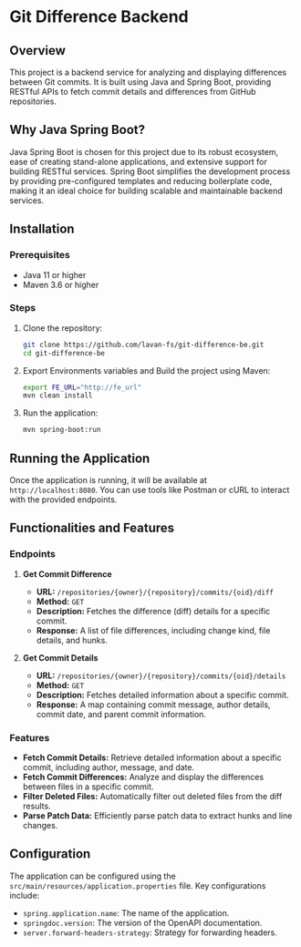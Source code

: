 # Git Difference Backend

## Overview

This project is a backend service for analyzing and displaying differences between Git commits. It is built using Java and Spring Boot, providing RESTful APIs to fetch commit details and differences from GitHub repositories.

## Why Java Spring Boot?

Java Spring Boot is chosen for this project due to its robust ecosystem, ease of creating stand-alone applications, and extensive support for building RESTful services. Spring Boot simplifies the development process by providing pre-configured templates and reducing boilerplate code, making it an ideal choice for building scalable and maintainable backend services.

## Installation

### Prerequisites

- Java 11 or higher
- Maven 3.6 or higher


### Steps

1. Clone the repository:
    ```sh
    git clone https://github.com/lavan-fs/git-difference-be.git
    cd git-difference-be
    ```

2. Export Environments variables and  Build the project using Maven:
    ```sh
   export FE_URL="http://fe_url"
    mvn clean install
    ```

3. Run the application:
    ```sh
    mvn spring-boot:run
    ```

## Running the Application

Once the application is running, it will be available at `http://localhost:8080`. You can use tools like Postman or cURL to interact with the provided endpoints.

## Functionalities and Features

### Endpoints

1. **Get Commit Difference**
    - **URL:** `/repositories/{owner}/{repository}/commits/{oid}/diff`
    - **Method:** `GET`
    - **Description:** Fetches the difference (diff) details for a specific commit.
    - **Response:** A list of file differences, including change kind, file details, and hunks.

2. **Get Commit Details**
    - **URL:** `/repositories/{owner}/{repository}/commits/{oid}/details`
    - **Method:** `GET`
    - **Description:** Fetches detailed information about a specific commit.
    - **Response:** A map containing commit message, author details, commit date, and parent commit information.

### Features

- **Fetch Commit Details:** Retrieve detailed information about a specific commit, including author, message, and date.
- **Fetch Commit Differences:** Analyze and display the differences between files in a specific commit.
- **Filter Deleted Files:** Automatically filter out deleted files from the diff results.
- **Parse Patch Data:** Efficiently parse patch data to extract hunks and line changes.

## Configuration

The application can be configured using the `src/main/resources/application.properties` file. Key configurations include:

- `spring.application.name`: The name of the application.
- `springdoc.version`: The version of the OpenAPI documentation.
- `server.forward-headers-strategy`: Strategy for forwarding headers.

